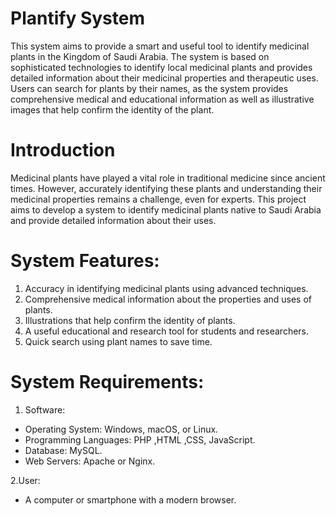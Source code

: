 # Plantify System 
This system aims to provide a smart and useful tool to identify medicinal plants in the Kingdom of Saudi Arabia. The system is based on sophisticated technologies to identify local medicinal plants and provides detailed information about their medicinal properties and therapeutic uses. Users can search for plants by their names, as the system provides comprehensive medical and educational information as well as illustrative images that help confirm the identity of the plant.
# Introduction
Medicinal plants have played a vital role in traditional medicine since ancient times. However, accurately identifying these plants and understanding their medicinal properties remains a challenge, even for experts. This project aims to develop a system to identify medicinal plants native to Saudi Arabia and provide detailed information about their uses.
# System Features:
1. Accuracy in identifying medicinal plants using advanced techniques.
2. Comprehensive medical information about the properties and uses of plants.
3. Illustrations that help confirm the identity of plants.
4. A useful educational and research tool for students and researchers.
5. Quick search using plant names to save time.

 # System Requirements:
1. Software:
- Operating System: Windows, macOS, or Linux.
 - Programming Languages: PHP ,HTML ,CSS, JavaScript.
- Database: MySQL.
- Web Servers: Apache or Nginx.

2.User:
- A computer or smartphone with a modern browser.
